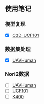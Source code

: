 ## 使用笔记

### 模型复现

- [x] [C3D-UCF101](./usage/c3d_复现.md)

### 数据集处理

- [x] [UAVHuman](./usage/uavhuman_数据.md)

### Nori2数据

- [ ] [UAVHuman]()
- [ ] [UCF101]()
- [ ] [K400]()